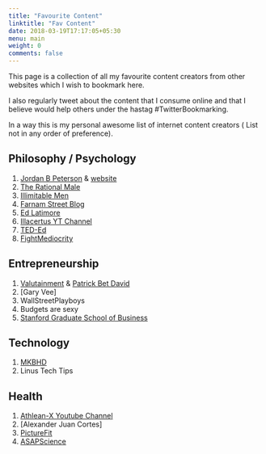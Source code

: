 ```yaml
---
title: "Favourite Content"
linktitle: "Fav Content"
date: 2018-03-19T17:17:05+05:30
menu: main
weight: 0
comments: false
---
```


This page is a collection of all my favourite content creators from other websites which I wish to bookmark here.

I also regularly tweet about the content that I consume online and that I believe would help others under the hastag #TwitterBookmarking.

In a way this is my personal awesome list of internet content creators ( List not in any order of preference).

## Philosophy / Psychology

1. [Jordan B Peterson](https://www.youtube.com/channel/UCL_f53ZEJxp8TtlOkHwMV9Q) & [website](//jordanbpeterson.com)
3. [The Rational Male](//therationalmale.com)
4. [Illimitable Men](//illimitable.men)
5. [Farnam Street Blog](//fs.blog)
6. [Ed Latimore](https://edlatimore.com/)
2. [Illacertus YT Channel](https://www.youtube.com/channel/UCmvhCWvHk3-SJqljh5cCm8A)
3. [TED-Ed](https://www.youtube.com/channel/UCsooa4yRKGN_zEE8iknghZA)
4. [FightMediocrity](https://www.youtube.com/channel/UCXLesGEfmyhxqOjoAqhRwhA)

## Entrepreneurship

1. [Valutainment](https://www.youtube.com/user/patrickbetdavid) & [Patrick Bet David](//patrickbetdavid.com)
2. [Gary Vee]
3. WallStreetPlayboys
4. Budgets are sexy
5. [Stanford Graduate School of Business](https://www.youtube.com/channel/UCGwuxdEeCf0TIA2RbPOj-8g)

## Technology

1. [MKBHD](https://www.youtube.com/channel/UCBJycsmduvYEL83R_U4JriQ)
2. Linus Tech Tips

## Health

1. [Athlean-X Youtube Channel](https://www.youtube.com/channel/UCe0TLA0EsQbE-MjuHXevj2A)
2. [Alexander Juan Cortes]
2. [PictureFit](https://www.youtube.com/channel/UCadiU6WTKl65HUwEih1XLYg)
3. [ASAPScience](https://www.youtube.com/channel/UCC552Sd-3nyi_tk2BudLUzA)
